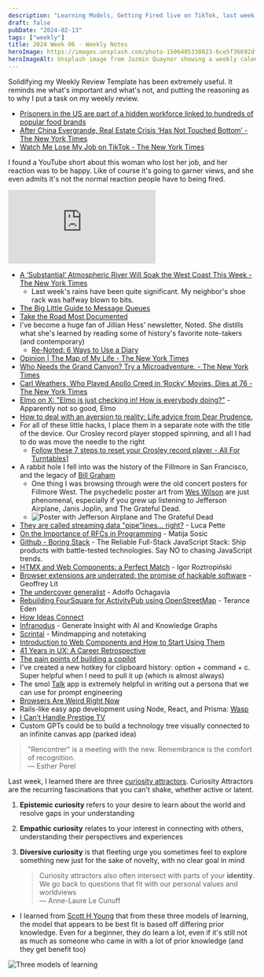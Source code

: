```yaml
---
description: "Learning Models, Getting Fired live on TikTok, last week's storm, the boring stack, and recontrer."
draft: false
pubDate: "2024-02-13"
tags: ["weekly"]
title: 2024 Week 06 - Weekly Notes
heroImage: https://images.unsplash.com/photo-1506485338023-6ce5f36692df?ixlib=rb-4.0.3&ixid=M3wxMjA3fDB8MHxwaG90by1wYWdlfHx8fGVufDB8fHx8fA%3D%3D&auto=format&fit=crop&w=2370&q=80
heroImageAlt: Unsplash image from Jazmin Quaynor showing a weekly calendar
---
```


Solidifying my Weekly Review Template has been extremely useful. It reminds me what's important and what's not, and putting the reasoning as to why I put a task on my weekly review.

- [Prisoners in the US are part of a hidden workforce linked to hundreds of popular food brands](https://news.yahoo.com/prisoners-us-part-hidden-workforce-125458768.html)
- [After China Evergrande, Real Estate Crisis ‘Has Not Touched Bottom’ - The New York Times](https://www.nytimes.com/2024/01/30/business/china-evergrande-real-estate.html?campaign_id=9&emc=edit_nn_20240130&instance_id=113843&nl=the-morning&regi_id=197092347&segment_id=156791&te=1&user_id=53888c42b17ce2b613ad43a8e73d64ef)
- [Watch Me Lose My Job on TikTok - The New York Times](https://www.nytimes.com/2024/01/30/technology/social-media-tech-layoffs.html?campaign_id=9&emc=edit_nn_20240130&instance_id=113843&nl=the-morning&regi_id=197092347&segment_id=156791&te=1&user_id=53888c42b17ce2b613ad43a8e73d64ef)

I found a YouTube short about this woman who lost her job, and her reaction was to be happy. Like of course it's going to garner views, and she even admits it's not the normal reaction people have to being fired.

<iframe 
  class="aspect-video w-full my-2"
  src="https://www.youtube.com/embed/3Lsv-BA0IDw"
  title="YouTube video player"
  frameborder="0"
  allow="accelerometer; autoplay; clipboard-write; encrypted-media; gyroscope; picture-in-picture; web-share"
  allowfullscreen></iframe>

- [A ‘Substantial’ Atmospheric River Will Soak the West Coast This Week - The New York Times](https://www.nytimes.com/2024/01/29/us/atmospheric-river-west-coast-forecast.html?campaign_id=9&emc=edit_nn_20240130&instance_id=113843&nl=the-morning&regi_id=197092347&segment_id=156791&te=1&user_id=53888c42b17ce2b613ad43a8e73d64ef)
  - Last week's rains have been quite significant. My neighbor's shoe rack was halfway blown to bits.
- [The Big Little Guide to Message Queues](https://sudhir.io/the-big-little-guide-to-message-queues?utm_source=tldrnewsletter)
- [Take the Road Most Documented](https://jarbus.net/blog/take-the-road-most-documented/?utm_source=tldrnewsletter)
- I've become a huge fan of Jillian Hess' newsletter, Noted. She distills what she's learned by reading some of history's favorite note-takers (and contemporary)
  - [Re-Noted: 6 Ways to Use a Diary](https://jillianhess.substack.com/p/re-noted-6-ways-to-use-a-diary)
- [Opinion | The Map of My Life - The New York Times](https://www.nytimes.com/2016/03/11/opinion/the-map-of-my-life.html?campaign_id=9&emc=edit_nn_20240203&instance_id=114245&nl=the-morning&regi_id=197092347&segment_id=157190&te=1&user_id=53888c42b17ce2b613ad43a8e73d64ef)
- [Who Needs the Grand Canyon? Try a Microadventure. - The New York Times](https://www.nytimes.com/2021/07/05/well/live/awe-microadventure-exploration.html)
- [Carl Weathers, Who Played Apollo Creed in ‘Rocky’ Movies, Dies at 76 - The New York Times](https://www.nytimes.com/2024/02/02/arts/television/carl-weathers-dead.html?campaign_id=9&emc=edit_nn_20240203&instance_id=114245&nl=the-morning&regi_id=197092347&segment_id=157190&te=1&user_id=53888c42b17ce2b613ad43a8e73d64ef)
- [Elmo on X: "Elmo is just checking in! How is everybody doing?"](https://twitter.com/elmo/status/1751995117366296904?s=20) - Apparently not so good, Elmo
- [How to deal with an aversion to reality: Life advice from Dear Prudence.](https://slate.com/podcasts/dear-prudence/2024/01/how-to-deal-with-an-aversion-to-reality-life-advice-from-dear-prudence?utm_source=edyong209&utm_medium=email&utm_campaign=the-eds-up-how-to-start-a-book)
- For all of these little hacks, I place them in a separate note with the title of the device. Our Crosley record player stopped spinning, and all I had to do was move the needle to the right
  - [Follow these 7 steps to reset your Crosley record player - All For Turntables](https://allforturntables.com/2023/03/17/follow-these-7-steps-to-reset-your-crosley-record-player/)]
- A rabbit hole I fell into was the history of the Fillmore in San Francisco, and the legacy of [Bill Graham](<https://en.wikipedia.org/wiki/Bill_Graham_(promoter)>)
  - One thing I was browsing through were the old concert posters for Fillmore West. The psychedelic poster art from [Wes Wilson](https://www.wes-wilson.com/) are just phenomenal, especially if you grew up listening to Jefferson Airplane, Janis Joplin, and The Grateful Dead.
  - ![Poster with Jefferson Airplane and The Grateful Dead](https://www.wes-wilson.com/uploads/1/7/0/4/17048818/7749663_orig.jpg)
- [They are called streaming data "pipe"lines... right?](https://lucapette.me/writing/they-are-called-streaming-data-pipelines-right/) - Luca Pette
- [On the Importance of RFCs in Programming](https://wasp-lang.dev/blog/2023/12/05/writing-rfcs) - Matija Sosic
- [Github - Boring Stack](https://github.com/sailscastshq/boring-stack) - The Reliable Full-Stack JavaScript Stack: Ship products with battle-tested technologies. Say NO to chasing JavaScript trends.
- [HTMX and Web Components: a Perfect Match](https://binaryigor.com/htmx-and-web-components-a-perfect-match.htm) - Igor Roztropiński
- [Browser extensions are underrated: the promise of hackable software](https://www.geoffreylitt.com/2019/07/29/browser-extensions) - Geoffrey Lit
- [The undercover generalist](https://ochagavia.nl/blog/the-undercover-generalist/) - Adolfo Ochagavía
- [Rebuilding FourSquare for ActivityPub using OpenStreetMap](https://shkspr.mobi/blog/2024/01/rebuilding-foursquare-for-activitypub-using-openstreetmap/) - Terance Eden
- [How Ideas Connect](https://www.dsebastien.net/how-to-connect-ideas-together/)
- [Infranodus](https://infranodus.com/) - Generate Insight with AI and Knowledge Graphs
- [Scrintal](https://scrintal.com/) - Mindmapping and notetaking
- [Introduction to Web Components and How to Start Using Them](https://thenewstack.io/introduction-to-web-components-and-how-to-start-using-them/)
- [41 Years in UX: A Career Retrospective](https://www.uxtigers.com/post/41-years-in-ux)
- [The pain points of building a copilot](https://austinhenley.com/blog/copilotpainpoints.html)
- I've created a new hotkey for clipboard history: option + command + c. Super helpful when I need to pull it up (which is almost always)
- The smol [Talk](https://talk.smol.ai/talk/settings/personas) app is extremely helpful in writing out a persona that we can use for prompt engineering
- [Browsers Are Weird Right Now](https://tylersticka.com/journal/browsers-are-weird-right-now/)
- Rails-like easy app development using Node, React, and Prisma: [Wasp](https://wasp-lang.dev/)
- [I Can’t Handle Prestige TV](https://tylersticka.com/journal/prestige-tv/)
- Custom GPTs could be to build a technology tree visually connected to an infinite canvas app (parked idea)

> "Rencontrer" is a meeting with the new. Remembrance is the comfort of recognition.  
> — Esther Perel

Last week, I learned there are three [curiosity attractors](https://nesslabs.com/curiosity-attractors). Curiosity Attractors are the recurring fascinations that you can't shake, whether active or latent.

1. **Epistemic curiosity** refers to your desire to learn about the world and resolve gaps in your understanding
2. **Empathic curiosity** relates to your interest in connecting with others, understanding their perspectives and experiences
3. **Diversive curiosity** is that fleeting urge you sometimes feel to explore something new just for the sake of novelty, with no clear goal in mind

   > Curiosity attractors also often intersect with parts of your **identity**. We go back to questions that fit with our personal values and worldviews  
   > — Anne-Laure Le Cunuff

- I learned from [Scott H Young](https://www.scotthyoung.com) that from these three models of learning, the model that appears to be best fit is based off differing prior knowledge. Even for a beginner, they do learn a lot, even if it's still not as much as someone who came in with a lot of prior knowledge (and they get benefit too)

![Three models of learning](https://www.scotthyoung.com/blog/wp-content/uploads/2024/01/3-models-learning.jpg)
